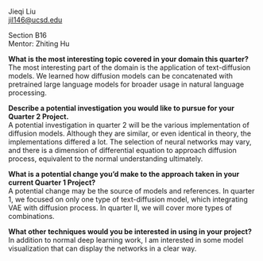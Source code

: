 Jieqi Liu \
jil146@ucsd.edu

Section B16\
Mentor: Zhiting Hu

**What is the most interesting topic covered in your domain this quarter?** \
The most interesting part of the domain is the application of text-diffusion models. We learned how diffusion models can be concatenated with pretrained large language models for broader usage in natural language processing.

**Describe a potential investigation you would like to pursue for your Quarter 2 Project.** \
A potential investigation in quarter 2 will be the various implementation of diffusion models. Although they are similar, or even identical in theory, the implementations differed a lot. The selection of neural networks may vary, and there is a dimension of differential equation to approach diffusion process, equivalent to the normal understanding ultimately.

**What is a potential change you’d make to the approach taken in your current Quarter 1 Project?** \
A potential change may be the source of models and references. In quarter 1, we focused on only one type of text-diffusion model, which integrating VAE with diffusion process. In quarter II, we will cover more types of combinations.

**What other techniques would you be interested in using in your project?** \
In addition to normal deep learning work, I am interested in some model visualization that can display the networks in a clear way.
